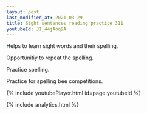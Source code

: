 ```yaml
---
layout: post
last_modified_at: 2021-03-29
title: Sight sentences reading practice 311
youtubeId: J1_44jAoq9A
---
```

 
 
Helps to learn sight words and their spelling.

Opportunitiy to repeat the spelling. 

Practice spelling. 
 
Practice for spelling bee competitions. 
 
{% include youtubePlayer.html id=page.youtubeId %}
 
 
{% include analytics.html %}